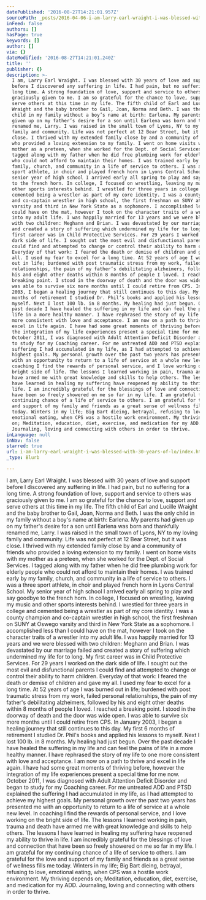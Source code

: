 ```yaml
---
datePublished: '2016-08-27T14:21:01.957Z'
sourcePath: _posts/2016-04-06-i-am-larry-earl-wraight-i-was-blessed-with-30-years-of-lo.md
inFeed: false
authors: []
hasPage: true
keywords: []
author: []
via: {}
dateModified: '2016-08-27T14:21:01.240Z'
title: ''
publisher: {}
description: >-
  I am, Larry Earl Wraight. I was blessed with 30 years of love and support
  before I discovered any suffering in life. I had pain, but no suffering for a
  long time. A strong foundation of love, support and service to others was
  graciously given to me. I am so grateful for the chance to love, support and
  serve others at this time in my life. The fifth child of Earl and Lucille
  Wraight and the baby brother to Gail, Joan, Norma and Beth. I was the only
  child in my family without a boy’s name at birth: Earlena. My parents had
  given up on my father’s desire for a son until Earlena was born and thankfully
  renamed me, Larry. I was raised in the small town of Lyons, NY to my loving
  family and community. Life was not perfect at 12 Bear Street, but it was
  close. I thrived with my extended family close by and a community of friends
  who provided a loving extension to my family. I went on home visits with my
  mother as a preteen, when she worked for the Dept. of Social Services. I
  tagged along with my father when he did free plumbing work for elderly people
  who could not afford to maintain their homes. I was trained early by my
  family, church, and community in a life of service to others. I was a three
  sport athlete, in choir and played french horn in Lyons Central School. My
  senior year of high school I arrived early all spring to play and say goodbye
  to the french horn. In college, I focused on wrestling, leaving my music and
  other sports interests behind. I wrestled for three years in college and
  cemented being a wrestler as part of my core identity. I was a county champion
  and co-captain wrestler in high school, the first freshman on SUNY at Oswego
  varsity and third in New York State as a sophomore. I accomplished less than I
  could have on the mat, however I took on the character traits of a wrestler
  into my adult life. I was happily married for 13 years and we were blessed
  with two children: Meghann and Brian. I was devastated by our marriage failed
  and created a story of suffering which undermined my life for to long. My
  first career was in Child Protective Services. For 29 years I worked on the
  dark side of life. I sought out the most evil and disfunctional parents I
  could find and attempted to change or control their ability to harm children.
  Everyday of that work: I feared the death or demise of children and gave my
  all. I used my fear to excel for a long time. At 52 years of age I was burned
  out in life; burdened with post traumatic stress from my work, failed personal
  relationships, the pain of my father’s debilitating alzheimers, followed by
  his and eight other deaths within 8 months of people I loved. I reached a
  breaking point. I stood in the doorway of death and the door was wide open. I
  was able to survive six more months until I could retire from CPS. In January
  2003, I began a healing journey that still continues to this day. My first 6
  months of retirement I studied Dr. Phil’s books and applied his lessons to
  myself. Next I lost 100 lb. in 8 months. My healing had just begun. Over the
  past decade I have healed the suffering in my life and can feel the pains of
  life in a more healthy manner. I have rephrased the story of my life to one
  more consistent with love and acceptance. I am now on a path to thrive and
  excel in life again. I have had some great moments of thriving before, however
  the integration of my life experiences present a special time for me now.
  October 2011, I was diagnosed with Adult Attention Deficit Disorder and began
  to study for my Coaching career. For me untreated ADD and PTSD explained the
  suffering I had accumulated in my life, as I had attempted to achieve my
  highest goals. My personal growth over the past two years has presented me
  with an opportunity to return to a life of service at a whole new level. In
  coaching I find the rewards of personal service, and I love working on the
  bright side of life. The lessons I learned working in pain, trauma and death
  have armed me with great knowledge and skills to help others. The lessons I
  have learned in healing my suffering have reopened my ability to thrive in
  life. I am incredibly grateful for the blessings of love and connection that
  have been so freely showered on me so far in my life. I am grateful for my
  continuing chance of a life of service to others. I am grateful for the love
  and support of my family and friends as a great sense of wellness fills me
  today. Winters in my life; Big Bart dieing, betrayal, refusing to love,
  emotional eating, when CPS was a hostile work environment. My thriving depends
  on; Meditation, education, diet, exercise, and medication for my ADD.
  Journaling, loving and connecting with others in order to thrive.
inLanguage: null
inNav: false
starred: true
url: i-am-larry-earl-wraight-i-was-blessed-with-30-years-of-lo/index.html
_type: Blurb

---
```

I am, Larry Earl Wraight. I was blessed with 30 years of love and support before I discovered any suffering in life. I had pain, but no suffering for a long time. A strong foundation of love, support and service to others was graciously given to me. I am so grateful for the chance to love, support and serve others at this time in my life. The fifth child of Earl and Lucille Wraight and the baby brother to Gail, Joan, Norma and Beth. I was the only child in my family without a boy's name at birth: Earlena. My parents had given up on my father's desire for a son until Earlena was born and thankfully renamed me, Larry. I was raised in the small town of Lyons, NY to my loving family and community. Life was not perfect at 12 Bear Street, but it was close. I thrived with my extended family close by and a community of friends who provided a loving extension to my family. I went on home visits with my mother as a preteen, when she worked for the Dept. of Social Services. I tagged along with my father when he did free plumbing work for elderly people who could not afford to maintain their homes. I was trained early by my family, church, and community in a life of service to others. I was a three sport athlete, in choir and played french horn in Lyons Central School. My senior year of high school I arrived early all spring to play and say goodbye to the french horn. In college, I focused on wrestling, leaving my music and other sports interests behind. I wrestled for three years in college and cemented being a wrestler as part of my core identity. I was a county champion and co-captain wrestler in high school, the first freshman on SUNY at Oswego varsity and third in New York State as a sophomore. I accomplished less than I could have on the mat, however I took on the character traits of a wrestler into my adult life. I was happily married for 13 years and we were blessed with two children: Meghann and Brian. I was devastated by our marriage failed and created a story of suffering which undermined my life for to long. My first career was in Child Protective Services. For 29 years I worked on the dark side of life. I sought out the most evil and disfunctional parents I could find and attempted to change or control their ability to harm children. Everyday of that work: I feared the death or demise of children and gave my all. I used my fear to excel for a long time. At 52 years of age I was burned out in life; burdened with post traumatic stress from my work, failed personal relationships, the pain of my father's debilitating alzheimers, followed by his and eight other deaths within 8 months of people I loved. I reached a breaking point. I stood in the doorway of death and the door was wide open. I was able to survive six more months until I could retire from CPS. In January 2003, I began a healing journey that still continues to this day. My first 6 months of retirement I studied Dr. Phil's books and applied his lessons to myself. Next I lost 100 lb. in 8 months. My healing had just begun. Over the past decade I have healed the suffering in my life and can feel the pains of life in a more healthy manner. I have rephrased the story of my life to one more consistent with love and acceptance. I am now on a path to thrive and excel in life again. I have had some great moments of thriving before, however the integration of my life experiences present a special time for me now. October 2011, I was diagnosed with Adult Attention Deficit Disorder and began to study for my Coaching career. For me untreated ADD and PTSD explained the suffering I had accumulated in my life, as I had attempted to achieve my highest goals. My personal growth over the past two years has presented me with an opportunity to return to a life of service at a whole new level. In coaching I find the rewards of personal service, and I love working on the bright side of life. The lessons I learned working in pain, trauma and death have armed me with great knowledge and skills to help others. The lessons I have learned in healing my suffering have reopened my ability to thrive in life. I am incredibly grateful for the blessings of love and connection that have been so freely showered on me so far in my life. I am grateful for my continuing chance of a life of service to others. I am grateful for the love and support of my family and friends as a great sense of wellness fills me today. Winters in my life; Big Bart dieing, betrayal, refusing to love, emotional eating, when CPS was a hostile work environment. My thriving depends on; Meditation, education, diet, exercise, and medication for my ADD. Journaling, loving and connecting with others in order to thrive.